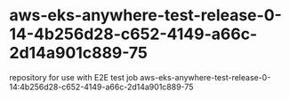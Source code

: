 # aws-eks-anywhere-test-release-0-14-4b256d28-c652-4149-a66c-2d14a901c889-75
repository for use with E2E test job aws-eks-anywhere-test-release-0-14:4b256d28-c652-4149-a66c-2d14a901c889-75
